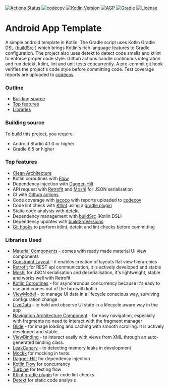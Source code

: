 [![Actions Status](https://github.com/KryptKode/Carz/workflows/android/badge.svg)](https://github.com/KryptKode/Carz/actions)
[![codecov](https://codecov.io/gh/KryptKode/Carz/branch/master/graph/badge.svg?token=R1UHNXH1CZ)](https://codecov.io/gh/KryptKode/Carz)
[![Kotlin Version](https://img.shields.io/badge/kotlin-1.4.21-blue.svg)](http://kotlinlang.org/)
[![AGP](https://img.shields.io/badge/AGP-4.1.0-blue)](https://developer.android.com/studio/releases/gradle-plugin)
[![Gradle](https://img.shields.io/badge/Gradle-6.5-blue)](https://gradle.org)
[![License](https://img.shields.io/badge/License-MIT-blue.svg)](http://www.apache.org/licenses/LICENSE-2.0)

# Android App Template

A simple android template in Kotlin.
The Gradle script uses Kotlin Gradle DSL ([buildSrc](https://gradle.org/kotlin/) )
which brings Kotlin's rich language features to Gradle configuration.
The project also uses detekt to detect code smells and ktlint to enforce proper code style.
Github actions handle continuous integration and run detekt, ktlint, lint and unit tests concurrently.
A pre-commit git hook verifies the project's code style before committing code.
Test coverage reports are uploaded to [codecov](https://codecov.io/gh/KryptKode/Carz/).

### Outline

- [Building source](https://github.com/KryptKode/Carz#building-source)
- [Top features](https://github.com/KryptKode/Carz#top-features)
- [Libraries](https://github.com/KryptKode/Carz#libraries)


### Building source

To build this project, you require:

- Android Studio 4.1.0  or higher
- Gradle 6.5 or higher

### Top features

- [Clean Architecture](https://blog.cleancoder.com/uncle-bob/2012/08/13/the-clean-architecture.html)
- Kotlin coroutines with [Flow](https://kotlinlang.org/docs/reference/coroutines/flow.html)
- Dependency injection with [Dagger-Hilt](https://dagger.dev/hilt/)
- API request with [Retrofit](http://square.github.io/retrofit) and [Moshi](https://github.com/square/moshi) for JSON serialisation
- CI  with [Github actions](https://github.com/features/actions)
- Code coverage with [jacoco](https://github.com/vanniktech/gradle-android-junit-jacoco-plugin) with reports uploaded to [codecov](https://codecov.io/gh/KryptKode/Carz/)
- Code lint check with [Ktlint](https://github.com/pinterest/ktlint) using a [gradle plugin](https://github.com/JLLeitschuh/ktlint-gradle)
- Static code analysis with [detekt](https://github.com/detekt/detekt)
- Dependency management with [buildSrc](https://gradle.org/kotlin/)  (Kotlin DSL)
- Dependency updates with [buildSrcVersions](https://jmfayard.github.io/refreshVersions/)
- [Git hooks](https://github.com/KryptKode/Carz/tree/master/scripts/git-hooks) to perform ktlint, detekt and lint checks before committing


### Libraries Used

- [Material Components](https://github.com/material-components/material-components-android/) - comes with ready made material UI view components
- [Constraint Layout](https://developer.android.com/reference/android/support/constraint/ConstraintLayout) - it enables creation of layouts flat view hierarchies
- [Retrofit](http://square.github.io/retrofit) for REST api communication, it is actively developed and stable
- [Moshi](https://github.com/square/moshi) for JSON serialisation and deserialisation, it's lightweight, stable and works well with Retrofit
- [Kotlin Coroutines](https://kotlinlang.org/docs/reference/coroutines-overview.html) - for  asynchronous concurrency because it's easy to use and comes out of the box with kotlin
- [ViewModel](https://developer.android.com/topic/libraries/architecture/viewmodel) - to manage UI data in a lifecycle conscious way, surviving configuration change
- [LiveData](https://developer.android.com/topic/libraries/architecture/livedata) - to hold and observe UI state in a lifecycle aware way in the app
- [Navigation Architecture Component](https://developer.android.com/guide/navigation/navigation-getting-started) - for easy navigation, especially with fragments no need to interact with the fragment manager
- [Glide](https://github.com/bumptech/glide) - for image loading and caching with smooth scrolling. It is actively developed and stable.
- [ViewBinding](https://developer.android.com/topic/libraries/view-binding) - to interact easily with views from XML through an auto-generated binding class.
- [LeakCanary](https://square.github.io/leakcanary/getting_started/) - to detecting memory leaks in development
- [Mockk](https://github.com/mockk/mockk) for mocking in tests.
- [Dagger-Hilt](https://dagger.dev/hilt/) for dependency injection
- [Kotlin Flow](https://kotlinlang.org/docs/reference/coroutines/flow.html) for concurrency
- [Turbine](https://github.com/cashapp/turbine) for testing flow
- [Ktlint gradle plugin](https://github.com/JLLeitschuh/ktlint-gradle) for code lint checks
- [Detekt](https://github.com/detekt/detekt) for static code analysis



